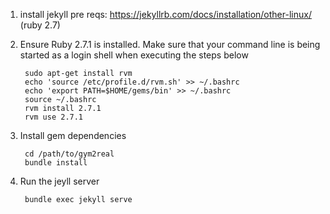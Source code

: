 1. install jekyll pre reqs: https://jekyllrb.com/docs/installation/other-linux/ (ruby 2.7)
2. Ensure Ruby 2.7.1 is installed. Make sure that your command line is being started as a login shell when executing the steps below

        sudo apt-get install rvm
        echo 'source /etc/profile.d/rvm.sh' >> ~/.bashrc
        echo 'export PATH=$HOME/gems/bin' >> ~/.bashrc
        source ~/.bashrc
        rvm install 2.7.1
        rvm use 2.7.1
  
3. Install gem dependencies

        cd /path/to/gym2real
        bundle install
        
4. Run the jeyll server

        bundle exec jekyll serve
